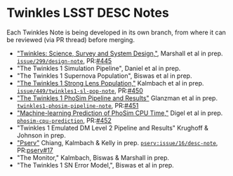 # Twinkles LSST DESC Notes

Each Twinkles Note is being developed in its own branch, from where it can be reviewed (via PR thread) before merging.

* ["Twinkles: Science, Survey and System Design,"](https://github.com/LSSTDESC/Twinkles/blob/issue/299/design-note/doc/LSST_DESC_Notes/desc-0001-twinkles_design/main.tex), Marshall et al in prep. [`issue/299/design-note`](https://github.com/LSSTDESC/Twinkles/blob/issue/299/design-note/doc/LSST_DESC_Notes), PR:[#445](https://github.com/LSSTDESC/Twinkles/pull/445)
* "The Twinkles 1 Simulation Pipeline", Daniel et al in prep.
* "The Twinkles 1 Supernova Population", Biswas et al in prep.
* ["The Twinkles 1 Strong Lens Population,"](https://github.com/LSSTDESC/Twinkles/blob/issue/449/twinkles1-sl-pop-note/doc/LSST_DESC_Notes/desc-0000-twinkles-1-sl-pop/main.ipynb) Kalmbach et al in prep. [`issue/449/twinkles1-sl-pop-note`](https://github.com/LSSTDESC/Twinkles/blob/issue/449/twinkles1-sl-pop-note/doc/LSST_DESC_Notes), PR:[#450](https://github.com/LSSTDESC/Twinkles/pull/450)
* ["The Twinkles 1 PhoSim Pipeline and Results"](https://github.com/LSSTDESC/Twinkles/blob/twinkles1-phosim-pipeline-note/doc/LSST_DESC_Notes/desc-0000-twinkles-1-phosim-pipeline/main.rst) Glanzman et al in prep. [`twinkles1-phosim-pipeline-note`](https://github.com/LSSTDESC/Twinkles/blob/twinkles1-phosim-pipeline-note/doc/LSST_DESC_Notes), PR:[#451](https://github.com/LSSTDESC/Twinkles/pull/451)
* ["Machine-learning Prediction of PhoSim CPU Time,"](https://github.com/LSSTDESC/Twinkles/blob/phosim-cpu-prediction-note/doc/LSST_DESC_Notes) Digel et al in prep. [`phosim-cpu-prediction`](https://github.com/LSSTDESC/Twinkles/blob/phosim-cpu-prediction-note/doc/LSST_DESC_Notes), PR:[#452](https://github.com/LSSTDESC/Twinkles/pull/452)
* "Twinkles 1 Emulated DM Level 2 Pipeline and Results" Krughoff & Johnson in prep.
* ["Pserv"](https://github.com/LSSTDESC/pserv/blob/issue/16/desc-note/doc/desc-0000-pserv-note/main.ipynb) Chiang, Kalmbach & Kelly in prep. [`pserv:issue/16/desc-note`](https://github.com/LSSTDESC/pserv/blob/issue/16/desc-note/doc), PR:[pserv#17](https://github.com/LSSTDESC/pserv/pull/17)
* "The Monitor," Kalmbach, Biswas & Marshall in prep.
* "The Twinkles 1 SN Error Model,", Biswas et al in prep.

<!-- * ["Title,"]() Author et al in prep. [``](), PR:[#]() -->
